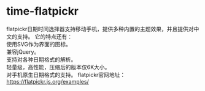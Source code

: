 # time-flatpickr
flatpickr日期时间选择器支持移动手机，提供多种内置的主题效果，并且提供对中文的支持。
它的特点还有：  
使用SVG作为界面的图标。  
兼容jQuery。  
支持对各种日期格式的解析。  
轻量级，高性能，压缩后的版本仅6K大小。  
对手机原生日期格式的支持。
flatpickr官网地址：https://flatpickr.js.org/examples/
